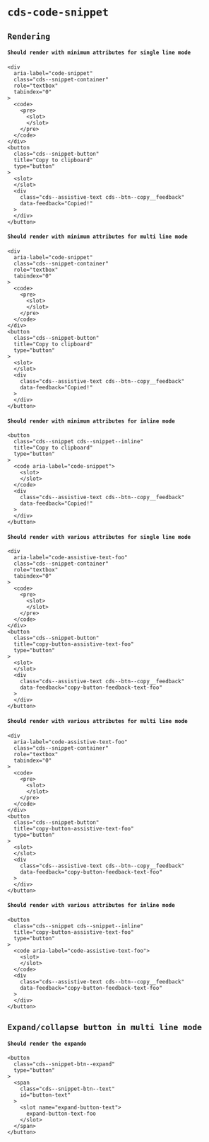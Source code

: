 # `cds-code-snippet`

## `Rendering`

####   `Should render with minimum attributes for single line mode`

```
<div
  aria-label="code-snippet"
  class="cds--snippet-container"
  role="textbox"
  tabindex="0"
>
  <code>
    <pre>
      <slot>
      </slot>
    </pre>
  </code>
</div>
<button
  class="cds--snippet-button"
  title="Copy to clipboard"
  type="button"
>
  <slot>
  </slot>
  <div
    class="cds--assistive-text cds--btn--copy__feedback"
    data-feedback="Copied!"
  >
  </div>
</button>

```

####   `Should render with minimum attributes for multi line mode`

```
<div
  aria-label="code-snippet"
  class="cds--snippet-container"
  role="textbox"
  tabindex="0"
>
  <code>
    <pre>
      <slot>
      </slot>
    </pre>
  </code>
</div>
<button
  class="cds--snippet-button"
  title="Copy to clipboard"
  type="button"
>
  <slot>
  </slot>
  <div
    class="cds--assistive-text cds--btn--copy__feedback"
    data-feedback="Copied!"
  >
  </div>
</button>

```

####   `Should render with minimum attributes for inline mode`

```
<button
  class="cds--snippet cds--snippet--inline"
  title="Copy to clipboard"
  type="button"
>
  <code aria-label="code-snippet">
    <slot>
    </slot>
  </code>
  <div
    class="cds--assistive-text cds--btn--copy__feedback"
    data-feedback="Copied!"
  >
  </div>
</button>

```

####   `Should render with various attributes for single line mode`

```
<div
  aria-label="code-assistive-text-foo"
  class="cds--snippet-container"
  role="textbox"
  tabindex="0"
>
  <code>
    <pre>
      <slot>
      </slot>
    </pre>
  </code>
</div>
<button
  class="cds--snippet-button"
  title="copy-button-assistive-text-foo"
  type="button"
>
  <slot>
  </slot>
  <div
    class="cds--assistive-text cds--btn--copy__feedback"
    data-feedback="copy-button-feedback-text-foo"
  >
  </div>
</button>

```

####   `Should render with various attributes for multi line mode`

```
<div
  aria-label="code-assistive-text-foo"
  class="cds--snippet-container"
  role="textbox"
  tabindex="0"
>
  <code>
    <pre>
      <slot>
      </slot>
    </pre>
  </code>
</div>
<button
  class="cds--snippet-button"
  title="copy-button-assistive-text-foo"
  type="button"
>
  <slot>
  </slot>
  <div
    class="cds--assistive-text cds--btn--copy__feedback"
    data-feedback="copy-button-feedback-text-foo"
  >
  </div>
</button>

```

####   `Should render with various attributes for inline mode`

```
<button
  class="cds--snippet cds--snippet--inline"
  title="copy-button-assistive-text-foo"
  type="button"
>
  <code aria-label="code-assistive-text-foo">
    <slot>
    </slot>
  </code>
  <div
    class="cds--assistive-text cds--btn--copy__feedback"
    data-feedback="copy-button-feedback-text-foo"
  >
  </div>
</button>

```

## `Expand/collapse button in multi line mode`

####   `Should render the expando`

```
<button
  class="cds--snippet-btn--expand"
  type="button"
>
  <span
    class="cds--snippet-btn--text"
    id="button-text"
  >
    <slot name="expand-button-text">
      expand-button-text-foo
    </slot>
  </span>
</button>

```

